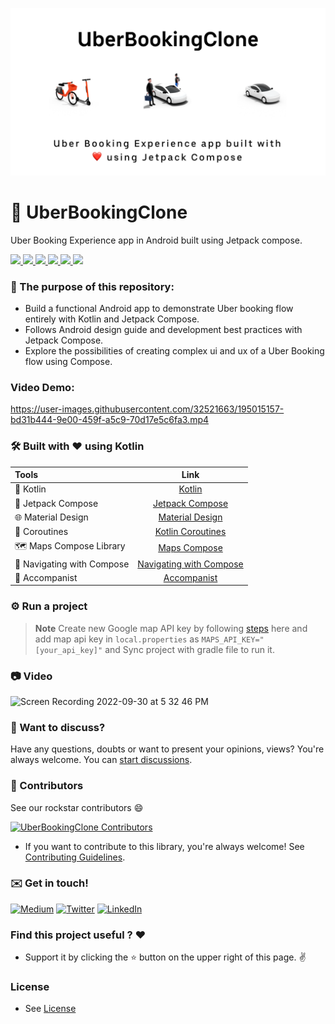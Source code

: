 ![](uberbookingclone.png)
<div id="top"></div>

# 🚕 UberBookingClone
<p align="left"> Uber Booking Experience app in Android built using Jetpack compose. </p>

<p align="left">
    <a href = "https://developer.android.com/jetpack/androidx/versions/all-channel#february_23_2022">
      <img src = "https://img.shields.io/badge/Jetpack%20Compose-1.3.0-blue.svg?color=blue&style=for-the-badge" />
    </a>
    <a href="https://kotlinlang.org/docs/releases.html">
      <img src="https://img.shields.io/badge/Kotlin-1.7.10-blue.svg?color=blue&style=for-the-badge"/>
    </a>
    <a href = "https://github.com/mutualmobile/UberBookingClone/stargazers">
        <img src="https://img.shields.io/github/stars/mutualmobile/UberBookingClone?color=green&style=for-the-badge" />
    </a>
    <a href = "https://github.com/mutualmobile/UberBookingClone/network/members">
        <img src="https://img.shields.io/github/forks/mutualmobile/UberBookingClone?color=green&style=for-the-badge" />
    </a>
    <a href = "https://github.com/mutualmobile/UberBookingClone/watchers">
        <img src="https://img.shields.io/github/watchers/mutualmobile/UberBookingClone?color=yellowgreen&style=for-the-badge" />
    </a>
    <a href = "https://github.com/mutualmobile/UberBookingClone/issues">
        <img src="https://img.shields.io/github/issues/mutualmobile/UberBookingClone?color=orange&style=for-the-badge" />
    </a>
</p>

### 🏁 The purpose of this repository:

- Build a functional Android app to demonstrate Uber booking flow entirely with Kotlin and Jetpack Compose.
- Follows Android design guide and development best practices with Jetpack Compose.
- Explore the possibilities of creating complex ui and ux of a Uber Booking flow using Compose.

### Video Demo:

https://user-images.githubusercontent.com/32521663/195015157-bd31b444-9e00-459f-a5c9-70d17e5c6fa3.mp4



### 🛠 Built with ❤️ using Kotlin

| Tools | Link |
|     :---      |          :---: |
| 🤖 Kotlin | [Kotlin](https://kotlinlang.org) |
| 💚 Jetpack Compose | [Jetpack Compose](https://developer.android.com/jetpack/compose) |
| 🌐 Material Design | [Material Design](https://developer.android.com/jetpack/androidx/releases/compose-material) |
| 🌊 Coroutines | [Kotlin Coroutines](https://developer.android.com/kotlin/coroutines) |
| 🗺️ Maps Compose Library | [Maps Compose](https://developers.google.com/maps/documentation/android-sdk/maps-compose) |
| 🧭 Navigating with Compose | [Navigating with Compose](https://developer.android.com/jetpack/compose/navigation) |
| 🎨 Accompanist | [Accompanist](https://google.github.io/accompanist) |

### ⚙️ Run a project

> **Note**
> Create new Google map API key by following [steps](https://developers.google.com/maps/documentation/android-sdk/maps-compose#requirements) here and 
add map api key in `local.properties` as `MAPS_API_KEY="[your_api_key]"` and Sync project with gradle file to run it.

### 📷 Video

![Screen Recording 2022-09-30 at 5 32 46 PM](https://user-images.githubusercontent.com/89389061/195022512-5f3785af-1156-4de1-b6dd-bf88290c5df4.gif)

### 💬 Want to discuss?

Have any questions, doubts or want to present your opinions, views? You're always welcome. You can [start discussions](https://github.com/mutualmobile/UberBookingClone/discussions).

### 🤝 Contributors

See our rockstar contributors :smile:

[![UberBookingClone Contributors](https://contrib.rocks/image?repo=mutualmobile/UberBookingClone)](https://github.com/mutualmobile/UberBookingClone/graphs/contributors)

- If you want to contribute to this library, you're always welcome!
See [Contributing Guidelines](CONTRIBUTING.md).

### :envelope: Get in touch!

[![Medium](https://img.shields.io/badge/-medium-gray?style=for-the-badge&logo=medium)](https://medium.com/mutualmobile)
[![Twitter](https://img.shields.io/badge/-twitter-gray?style=for-the-badge&logo=twitter)](https://twitter.com/MutualMobile)
[![LinkedIn](https://img.shields.io/badge/-linkedin-gray?style=for-the-badge&logo=linkedin)](https://www.linkedin.com/company/mutualmobile/mycompany/)


### Find this project useful ? ❤️

- Support it by clicking the ⭐️ button on the upper right of this page. ✌️

### License

- See [License](LICENSE)
